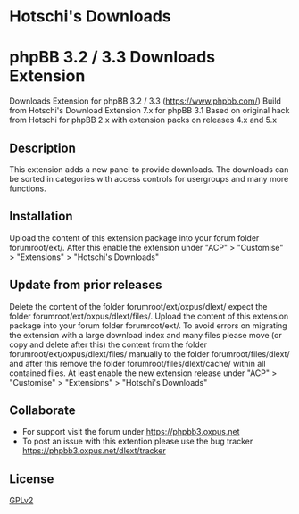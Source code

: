 Hotschi's Downloads
===================

# phpBB 3.2 / 3.3 Downloads Extension

Downloads Extension for phpBB 3.2 / 3.3 (https://www.phpbb.com/)
Build from Hotschi's Download Extension 7.x for phpBB 3.1
Based on original hack from Hotschi for phpBB 2.x with extension packs on releases 4.x and 5.x

## Description

This extension adds a new panel to provide downloads.
The downloads can be sorted in categories with access controls for usergroups and many more functions.

## Installation

Upload the content of this extension package into your forum folder forumroot/ext/.
After this enable the extension under "ACP" > "Customise" > "Extensions" > "Hotschi's Downloads"

## Update from prior releases

Delete the content of the folder forumroot/ext/oxpus/dlext/ expect the folder forumroot/ext/oxpus/dlext/files/.
Upload the content of this extension package into your forum folder forumroot/ext/.
To avoid errors on migrating the extension with a large download index and many files please move (or copy and delete after this) the content from the folder
forumroot/ext/oxpus/dlext/files/ manually to the folder forumroot/files/dlext/ and after this remove the folder forumroot/files/dlext/cache/ within all contained files.
At least enable the new extension release under "ACP" > "Customise" > "Extensions" > "Hotschi's Downloads"

## Collaborate

* For support visit the forum under https://phpbb3.oxpus.net
* To post an issue with this extention please use the bug tracker https://phpbb3.oxpus.net/dlext/tracker

## License

[GPLv2](license.txt)
